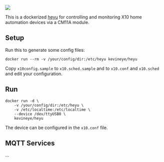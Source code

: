 [![](https://imagelayers.io/badge/kevineye/heyu:latest.svg)](https://imagelayers.io/?images=kevineye/heyu:latest 'Get your own badge on imagelayers.io')

This is a dockerized [heyu](http://www.heyu.org/) for controlling and monitoring X10 home automation devices via a CM11A module.

## Setup

Run this to generate some config files:

    docker run --rm -v /your/config/dir:/etc/heyu kevineye/heyu
    
Copy `x10config.sample` to `x10.sched.sample` and to `x10.conf` and `x10.sched` and edit your configuration.

## Run

    docker run -d \
        -v /your/config/dir:/etc/heyu \
        -v /etc/localtime:/etc/localtime \
        --device /dev/ttyUSB0 \
        kevineye/heyu

The device can be configured in the `x10.conf` file.

## MQTT Services

...
